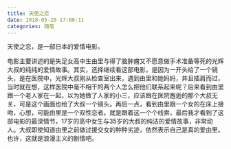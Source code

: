 ```yaml
---
title: 天使之恋
date: 2018-05-20 17:00:11
categories: 随笔
---
```

天使之恋，是一部日本的爱情电影。

电影主要讲述的是失足女高中生由里与得了脑肿瘤又不愿意做手术准备等死的光辉大叔的纯纯的爱情故事。其实，选择继续看这部电影，是因为一开头给了一个镜头，是在医院中，光辉大叔刚从检查室出来，遇到由里和她妈妈，并且插肩而过，当时就在想，这样医院中毫不相干的两个人怎么把他们联系起来呢？后来看到由里跟一个老人家在一起，以为她做了人家的小三，应该跟在医院邂逅的那个大叔无关，可是这个画面也给了大叔一个镜头。再后一点，看到由里跟一个女的在床上接吻，心想，可能由里是一个双性恋者。就是跟着这一个个线索，最后我才看到了这部电影的最深情节，17岁的高中女生与35岁的大叔的纯洁的爱情故事，非常动人。大叔即使知道由里之前做过援交女的种种劣迹，依然表示自己是真的爱由里。也许，这就是浪漫主义的剧情吧。